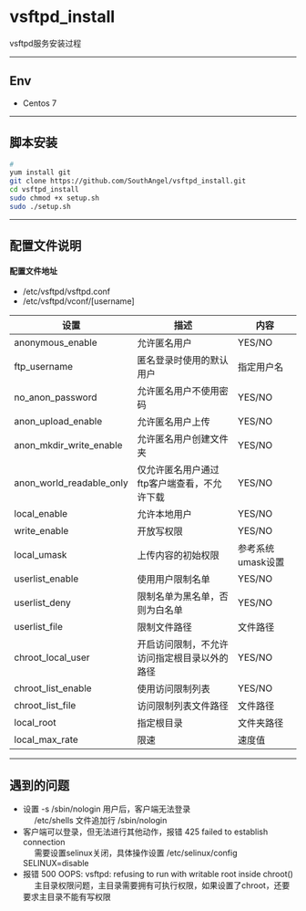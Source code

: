 # vsftpd_install
vsftpd服务安装过程

----
## Env
- Centos 7

----
## 脚本安装
```sh
# 
yum install git 
git clone https://github.com/SouthAngel/vsftpd_install.git
cd vsftpd_install
sudo chmod +x setup.sh
sudo ./setup.sh
```

----
## 配置文件说明
#### 配置文件地址
- /etc/vsftpd/vsftpd.conf
- /etc/vsftpd/vconf/[username]

设置 | 描述 | 内容
-|-|-
anonymous_enable | 允许匿名用户 | YES/NO
ftp_username | 匿名登录时使用的默认用户 | 指定用户名
no_anon_password | 允许匿名用户不使用密码 | YES/NO
anon_upload_enable | 允许匿名用户上传 | YES/NO
anon_mkdir_write_enable | 允许匿名用户创建文件夹 | YES/NO
anon_world_readable_only | 仅允许匿名用户通过ftp客户端查看，不允许下载 | YES/NO
local_enable | 允许本地用户 | YES/NO
write_enable | 开放写权限 | YES/NO
local_umask | 上传内容的初始权限 | 参考系统umask设置
userlist_enable | 使用用户限制名单 | YES/NO
userlist_deny | 限制名单为黑名单，否则为白名单 | YES/NO
userlist_file | 限制文件路径 | 文件路径
chroot_local_user | 开启访问限制，不允许访问指定根目录以外的路径 | YES/NO
chroot_list_enable | 使用访问限制列表 | YES/NO
chroot_list_file | 访问限制列表文件路径 | 文件路径
local_root | 指定根目录 | 文件夹路径
local_max_rate | 限速 | 速度值

----
## 遇到的问题
- 设置 -s /sbin/nologin 用户后，客户端无法登录  
&nbsp;&nbsp;&nbsp;&nbsp; /etc/shells 文件追加行 /sbin/nologin
- 客户端可以登录，但无法进行其他动作，报错 425 failed to establish connection  
&nbsp;&nbsp;&nbsp;&nbsp; 需要设置selinux关闭，具体操作设置 /etc/selinux/config SELINUX=disable
- 报错 500 OOPS: vsftpd: refusing to run with writable root inside chroot()  
&nbsp;&nbsp;&nbsp;&nbsp; 主目录权限问题，主目录需要拥有可执行权限，如果设置了chroot，还要要求主目录不能有写权限

